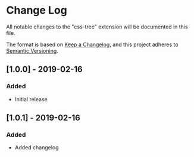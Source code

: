 # Change Log
All notable changes to the "css-tree" extension will be documented in this file.

The format is based on [Keep a Changelog](https://keepachangelog.com/en/1.0.0/),
and this project adheres to [Semantic Versioning](https://semver.org/spec/v2.0.0.html).

## [1.0.0] - 2019-02-16
### Added
- Initial release

## [1.0.1] - 2019-02-16
### Added
- Added changelog